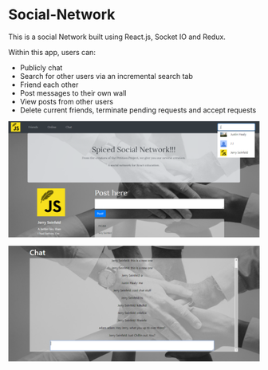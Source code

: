 # Social-Network

This is a social Network built using React.js, Socket IO and Redux.

Within this app, users can:
- Publicly chat
- Search for other users via an incremental search tab
- Friend each other
- Post messages to their own wall
- View posts from other users
- Delete current friends, terminate pending requests and accept requests

![Social](CaptureSocialNetwork.PNG)

![Social](CaptureSocialNetwork2.PNG)
